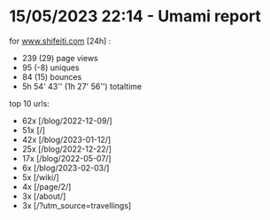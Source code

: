 # 15/05/2023 22:14 - Umami report
for www.shifeiti.com [24h] :

 - 239 (29) page views
 - 95 (-8) uniques
 - 84 (15) bounces
 - 5h 54' 43'' (1h 27' 56'') totaltime


top 10 urls:
 - 62x [/blog/2022-12-09/]
 - 51x [/]
 - 42x [/blog/2023-01-12/]
 - 25x [/blog/2022-12-22/]
 - 17x [/blog/2022-05-07/]
 - 6x [/blog/2023-02-03/]
 - 5x [/wiki/]
 - 4x [/page/2/]
 - 3x [/about/]
 - 3x [/?utm_source=travellings]


